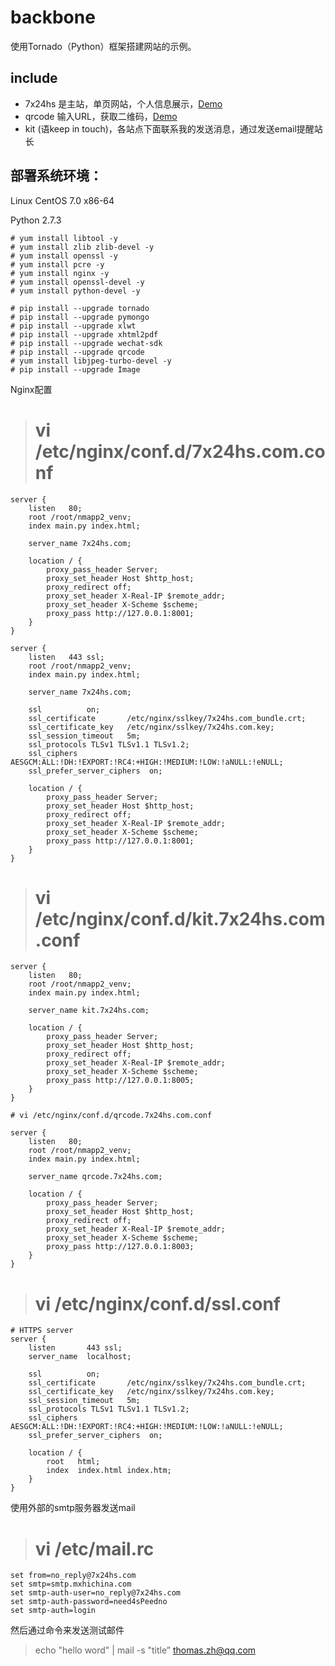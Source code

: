 # backbone
使用Tornado（Python）框架搭建网站的示例。


## include
* 7x24hs 是主站，单页网站，个人信息展示，[Demo](http://www.7x24hs.com)
* qrcode 输入URL，获取二维码，[Demo](http://qrcode.7x24hs.com)
* kit (语keep in touch)，各站点下面联系我的发送消息，通过发送email提醒站长


## 部署系统环境：
Linux CentOS 7.0 x86-64

Python 2.7.3

    # yum install libtool -y
    # yum install zlib zlib-devel -y
    # yum install openssl -y
    # yum install pcre -y
    # yum install nginx -y
    # yum install openssl-devel -y
    # yum install python-devel -y

    # pip install --upgrade tornado
    # pip install --upgrade pymongo
    # pip install --upgrade xlwt
    # pip install --upgrade xhtml2pdf
    # pip install --upgrade wechat-sdk
    # pip install --upgrade qrcode
    # yum install libjpeg-turbo-devel -y
    # pip install --upgrade Image

Nginx配置
>    # vi /etc/nginx/conf.d/7x24hs.com.conf 

    server {
        listen   80;
        root /root/nmapp2_venv;
        index main.py index.html;

        server_name 7x24hs.com;

        location / {
            proxy_pass_header Server;
            proxy_set_header Host $http_host;
            proxy_redirect off;
            proxy_set_header X-Real-IP $remote_addr;
            proxy_set_header X-Scheme $scheme;
            proxy_pass http://127.0.0.1:8001;
        }
    }
    
    server {
        listen   443 ssl;
        root /root/nmapp2_venv;
        index main.py index.html;

        server_name 7x24hs.com;

        ssl          on;
        ssl_certificate       /etc/nginx/sslkey/7x24hs.com_bundle.crt;
        ssl_certificate_key   /etc/nginx/sslkey/7x24hs.com.key;
        ssl_session_timeout   5m;
        ssl_protocols TLSv1 TLSv1.1 TLSv1.2;
        ssl_ciphers AESGCM:ALL:!DH:!EXPORT:!RC4:+HIGH:!MEDIUM:!LOW:!aNULL:!eNULL;
        ssl_prefer_server_ciphers  on;

        location / {
            proxy_pass_header Server;
            proxy_set_header Host $http_host;
            proxy_redirect off;
            proxy_set_header X-Real-IP $remote_addr;
            proxy_set_header X-Scheme $scheme;
            proxy_pass http://127.0.0.1:8001;
        }
    }

>    # vi /etc/nginx/conf.d/kit.7x24hs.com.conf

    server {
        listen   80;
        root /root/nmapp2_venv;
        index main.py index.html;

        server_name kit.7x24hs.com;

        location / {
            proxy_pass_header Server;
            proxy_set_header Host $http_host;
            proxy_redirect off;
            proxy_set_header X-Real-IP $remote_addr;
            proxy_set_header X-Scheme $scheme;
            proxy_pass http://127.0.0.1:8005;
        }
    }

    # vi /etc/nginx/conf.d/qrcode.7x24hs.com.conf 

    server {
        listen   80;
        root /root/nmapp2_venv;
        index main.py index.html;

        server_name qrcode.7x24hs.com;

        location / {
            proxy_pass_header Server;
            proxy_set_header Host $http_host;
            proxy_redirect off;
            proxy_set_header X-Real-IP $remote_addr;
            proxy_set_header X-Scheme $scheme;
            proxy_pass http://127.0.0.1:8003;
        }
    }

>    # vi /etc/nginx/conf.d/ssl.conf

    # HTTPS server
    server {
        listen       443 ssl;
        server_name  localhost;

        ssl          on;
        ssl_certificate       /etc/nginx/sslkey/7x24hs.com_bundle.crt;
        ssl_certificate_key   /etc/nginx/sslkey/7x24hs.com.key;
        ssl_session_timeout   5m;
        ssl_protocols TLSv1 TLSv1.1 TLSv1.2;
        ssl_ciphers AESGCM:ALL:!DH:!EXPORT:!RC4:+HIGH:!MEDIUM:!LOW:!aNULL:!eNULL;
        ssl_prefer_server_ciphers  on;

        location / {
            root   html;
            index  index.html index.htm;
        }
    }

使用外部的smtp服务器发送mail
>    # vi /etc/mail.rc  

    set from=no_reply@7x24hs.com
    set smtp=smtp.mxhichina.com
    set smtp-auth-user=no_reply@7x24hs.com
    set smtp-auth-password=need4sPeedno
    set smtp-auth=login

然后通过命令来发送测试邮件
> echo "hello word" | mail -s "title” thomas.zh@qq.com  
